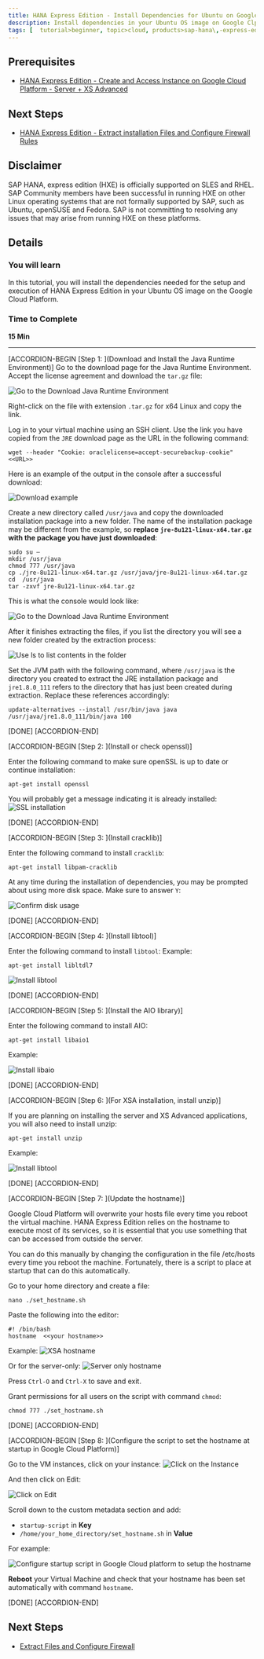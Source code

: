 ```yaml
---
title: HANA Express Edition - Install Dependencies for Ubuntu on Google Cloud Platform
description: Install dependencies in your Ubuntu OS image on Google Clpud Platform before installing HANA Express Edition
tags: [  tutorial>beginner, topic>cloud, products>sap-hana\,-express-edition ]
---
```


## Prerequisites  
 - [HANA Express Edition - Create and Access Instance on Google Cloud Platform - Server + XS Advanced](http://www.sap.com/developer/tutorials/hxe-gcp-create-instance-access.html)

## Next Steps
 - [HANA Express Edition - Extract installation Files and Configure Firewall Rules](http://www.sap.com/developer/tutorials/hxe-gcp-extract-files-configure-firewall.html)

## Disclaimer
SAP HANA, express edition (HXE) is officially supported on SLES and RHEL. SAP Community members have been successful in running HXE on other Linux operating systems that are not formally supported by SAP, such as Ubuntu, openSUSE and Fedora. SAP is not committing to resolving any issues that may arise from running HXE on these platforms.

## Details
### You will learn  
In this tutorial, you will install the dependencies needed for the setup and execution of HANA Express Edition in your Ubuntu OS image on the Google Cloud Platform.

### Time to Complete
**15 Min**

---

[ACCORDION-BEGIN [Step 1: ](Download and Install the Java Runtime Environment)]
Go to the download page for the Java Runtime Environment. Accept the license agreement and download the `tar.gz` file:

![Go to the Download Java Runtime Environment](1.png)

Right-click on the file with extension `.tar.gz` for x64 Linux and copy the link.

Log in to your virtual machine using an SSH client. Use the link you have copied from the `JRE` download page as the URL in the following command:

```
wget --header "Cookie: oraclelicense=accept-securebackup-cookie" <<URL>>
```
Here is an example of the output in the console after a successful download:

![Download example](2.png)

Create a new directory called `/usr/java` and copy the downloaded installation package into a new folder. The name of the installation package may be different from the example, so **replace `jre-8u121-linux-x64.tar.gz` with the package you have just downloaded**:

```
sudo su –
mkdir /usr/java
chmod 777 /usr/java
cp ./jre-8u121-linux-x64.tar.gz /usr/java/jre-8u121-linux-x64.tar.gz
cd  /usr/java
tar -zxvf jre-8u121-linux-x64.tar.gz

```
This is what the console would look like:

![Go to the Download Java Runtime Environment](3.png)

After it finishes extracting the files, if you list the directory you will see a new folder created by the extraction process:

![Use ls to list contents in the folder](4.png)

Set the JVM path with the following command, where `/usr/java` is the directory you created to extract the JRE installation package and ` jre1.8.0_111` refers to the directory that has just been created during extraction. Replace these references accordingly:

```
update-alternatives --install /usr/bin/java java /usr/java/jre1.8.0_111/bin/java 100
```


[DONE]
[ACCORDION-END]

[ACCORDION-BEGIN [Step 2: ](Install or check openssl)]

Enter the following command to make sure openSSL is up to date or continue installation:
```
apt-get install openssl
```

You will probably get a message indicating it is already installed:
![SSL installation](6.png)

[DONE]
[ACCORDION-END]


[ACCORDION-BEGIN [Step 3: ](Install cracklib)]

Enter the following command to install `cracklib`:
```
apt-get install libpam-cracklib
```
At any time during the installation of dependencies, you may be prompted about using more disk space. Make sure to answer `Y`:

![Confirm disk usage](7.png)


[DONE]
[ACCORDION-END]

[ACCORDION-BEGIN [Step 4: ](Install libtool)]

Enter the following command to install `libtool`:
Example:

```
apt-get install libltdl7
```

![Install libtool](8.png)


[DONE]
[ACCORDION-END]

[ACCORDION-BEGIN [Step 5: ](Install the AIO library)]

Enter the following command to install AIO:

```
apt-get install libaio1
```
Example:

![Install libaio](9.png)


[DONE]
[ACCORDION-END]

[ACCORDION-BEGIN [Step 6: ](For XSA installation, install unzip)]

If you are planning on installing the server and XS Advanced applications, you will also need to install unzip:
```
apt-get install unzip
```
Example:

![Install libtool](10.png)


[DONE]
[ACCORDION-END]


[ACCORDION-BEGIN [Step 7: ](Update the hostname)]

Google Cloud Platform will overwrite your hosts file every time you reboot the virtual machine. HANA Express Edition relies on the hostname to execute most of its services, so it is essential that you use something that can be accessed from outside the server.

You can do this manually by changing the configuration in the file /etc/hosts every time you reboot the machine. Fortunately, there is a script to place at startup that can do this automatically.

Go to your home directory and create a file:

```
nano ./set_hostname.sh
```
Paste the following into the editor:
```
#! /bin/bash
hostname  <<your hostname>>
```

Example:
![XSA hostname](11.png)

Or for the server-only:
![Server only hostname](12.png)

Press `Ctrl-O` and `Ctrl-X` to save and exit.

Grant permissions for all users on the script with command `chmod`:

```
chmod 777 ./set_hostname.sh
```

[DONE]
[ACCORDION-END]

[ACCORDION-BEGIN [Step 8: ](Configure the script to set the hostname at startup in Google Cloud Platform)]

Go to the VM instances, click on your instance:
![Click on the Instance](13.png)

And then click on Edit:

![Click on Edit](14.png)

Scroll down to the custom metadata section and add:
- `startup-script` in **Key**
- `/home/your_home_directory/set_hostname.sh` in **Value**

For example:

![Configure startup script in Google Cloud platform to setup the hostname](15.png)

**Reboot** your Virtual Machine and check that your hostname has been set automatically with command `hostname`.

[DONE]
[ACCORDION-END]


## Next Steps
- [Extract Files and Configure Firewall](http://www.sap.com/developer/tutorials/hxe-gcp-extract-files-configure-firewall.html)

